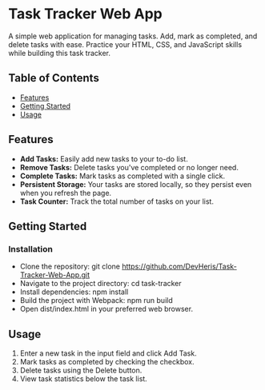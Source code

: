 ﻿# Task Tracker Web App

A simple web application for managing tasks. Add, mark as completed, and delete tasks with ease. Practice your HTML, CSS, and JavaScript skills while building this task tracker.

## Table of Contents

- [Features](#features)
- [Getting Started](#getting-started)
- [Usage](#usage)

## Features

- **Add Tasks:** Easily add new tasks to your to-do list.
- **Remove Tasks:** Delete tasks you've completed or no longer need.
- **Complete Tasks:** Mark tasks as completed with a single click.
- **Persistent Storage:** Your tasks are stored locally, so they persist even when you refresh the page.
- **Task Counter:** Track the total number of tasks on your list.



## Getting Started

### Installation

   - Clone the repository: git clone https://github.com/DevHeris/Task-Tracker-Web-App.git
   - Navigate to the project directory: cd task-tracker
   - Install dependencies: npm install
   - Build the project with Webpack: npm run build
   - Open dist/index.html in your preferred web browser.

## Usage

1. Enter a new task in the input field and click 
Add
Task.
2. Mark tasks as completed by checking the checkbox.
3. Delete tasks using the Delete button.
4. View task statistics below the task list.


